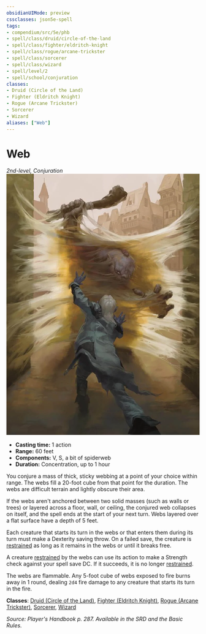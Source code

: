 ```yaml
---
obsidianUIMode: preview
cssclasses: json5e-spell
tags:
- compendium/src/5e/phb
- spell/class/druid/circle-of-the-land
- spell/class/fighter/eldritch-knight
- spell/class/rogue/arcane-trickster
- spell/class/sorcerer
- spell/class/wizard
- spell/level/2
- spell/school/conjuration
classes:
- Druid (Circle of the Land)
- Fighter (Eldritch Knight)
- Rogue (Arcane Trickster)
- Sorcerer
- Wizard
aliases: ["Web"]
---
```

# Web
*2nd-level, Conjuration*  
![](https://raw.githubusercontent.com/5etools-mirror-2/5etools-img/main/spells/PHB/Web.webp#right)  

- **Casting time:** 1 action
- **Range:** 60 feet
- **Components:** V, S, a bit of spiderweb
- **Duration:** Concentration, up to 1 hour

You conjure a mass of thick, sticky webbing at a point of your choice within range. The webs fill a 20-foot cube from that point for the duration. The webs are difficult terrain and lightly obscure their area.

If the webs aren't anchored between two solid masses (such as walls or trees) or layered across a floor, wall, or ceiling, the conjured web collapses on itself, and the spell ends at the start of your next turn. Webs layered over a flat surface have a depth of 5 feet.

Each creature that starts its turn in the webs or that enters them during its turn must make a Dexterity saving throw. On a failed save, the creature is [restrained](conditions.md#restrained) as long as it remains in the webs or until it breaks free.

A creature [restrained](conditions.md#restrained) by the webs can use its action to make a Strength check against your spell save DC. If it succeeds, it is no longer [restrained](conditions.md#restrained).

The webs are flammable. Any 5-foot cube of webs exposed to fire burns away in 1 round, dealing `2d4` fire damage to any creature that starts its turn in the fire.

**Classes**: [Druid (Circle of the Land)](druid-circle-of-the-land.md), [Fighter (Eldritch Knight)](fighter-eldritch-knight.md), [Rogue (Arcane Trickster)](rogue-arcane-trickster.md), [Sorcerer](sorcerer.md), [Wizard](wizard.md)

*Source: Player's Handbook p. 287. Available in the SRD and the Basic Rules.*